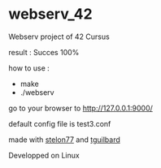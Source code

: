 # webserv_42

Webserv project of 42 Cursus


result : Succes 100%

how to use :
- make
- ./webserv

go to your browser to http://127.0.0.1:9000/

default config file is test3.conf

made with [stelon77](https://github.com/stelon77) and [tguilbard](https://github.com/tguilbard)

Developped on Linux
